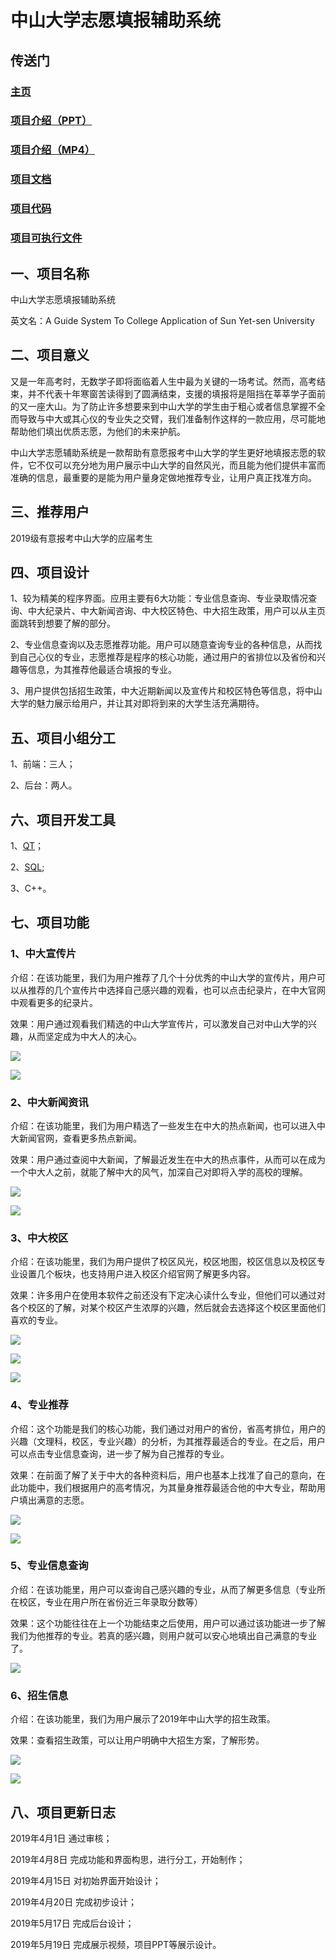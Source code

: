 # 中山大学志愿填报辅助系统

## 传送门

### [主页](https://zztokisakiy.github.io/project2/)

### [项目介绍（PPT）](https://github.com/zztokisakiy/project2/blob/master/%E4%B8%AD%E5%B1%B1%E5%A4%A7%E5%AD%A6%E5%BF%97%E6%84%BF%E8%BE%85%E5%8A%A9%E7%B3%BB%E7%BB%9F.pptx?raw=true)

### [项目介绍（MP4）](https://github.com/zztokisakiy/project2/blob/master/video.mp4?raw=true)

### [项目文档](https://github.com/zztokisakiy/project2/blob/master/%E9%A1%B9%E7%9B%AE%E6%96%87%E4%BB%B6.docx?raw=true)

### [项目代码](https://github.com/zztokisakiy/project2/blob/master/xiangmu.zip?raw=true)

### [项目可执行文件](https://github.com/zztokisakiy/project2/tree/master/%E9%A1%B9%E7%9B%AE%E6%89%93%E5%8C%85%E6%96%87%E4%BB%B6)
 
## 一、项目名称

   中山大学志愿填报辅助系统
  
   英文名：A Guide System To College Application of Sun Yet-sen University

## 二、项目意义
	
   又是一年高考时，无数学子即将面临着人生中最为关键的一场考试。然而，高考结束，并不代表十年寒窗苦读得到了圆满结束，支援的填报将是阻挡在莘莘学子面前的又一座大山。为了防止许多想要来到中山大学的学生由于粗心或者信息掌握不全而导致与中大或其心仪的专业失之交臂，我们准备制作这样的一款应用，尽可能地帮助他们填出优质志愿，为他们的未来护航。

   中山大学志愿辅助系统是一款帮助有意愿报考中山大学的学生更好地填报志愿的软件，它不仅可以充分地为用户展示中山大学的自然风光，而且能为他们提供丰富而准确的信息，最重要的是能为用户量身定做地推荐专业，让用户真正找准方向。

## 三、推荐用户

   2019级有意报考中山大学的应届考生
   
## 四、项目设计

1、较为精美的程序界面。应用主要有6大功能：专业信息查询、专业录取情况查询、中大纪录片、中大新闻咨询、中大校区特色、中大招生政策，用户可以从主页面跳转到想要了解的部分。

2、专业信息查询以及志愿推荐功能。用户可以随意查询专业的各种信息，从而找到自己心仪的专业，志愿推荐是程序的核心功能，通过用户的省排位以及省份和兴趣等信息，为其推荐他最适合填报的专业。

3、用户提供包括招生政策，中大近期新闻以及宣传片和校区特色等信息，将中山大学的魅力展示给用户，并让其对即将到来的大学生活充满期待。

## 五、项目小组分工

  1、前端：三人；

  2、后台：两人。

## 六、项目开发工具

  1、[QT](https://www.qt.io/)；

  2、[SQL](https://www.microsoft.com/zh-cn/sql-server/sql-server-downloads);
	
  3、C++。

## 七、项目功能

### 1、中大宣传片
	
介绍：在该功能里，我们为用户推荐了几个十分优秀的中山大学的宣传片，用户可以从推荐的几个宣传片中选择自己感兴趣的观看，也可以点击纪录片，在中大官网中观看更多的纪录片。

效果：用户通过观看我们精选的中山大学宣传片，可以激发自己对中山大学的兴趣，从而坚定成为中大人的决心。

![](http://imgsrc.baidu.com/forum/pic/item/ba302bd3fd1f4134ba60ebdb2b1f95cad0c85eea.jpg)

![](http://imgsrc.baidu.com/forum/pic/item/2904455c1038534321d06e849d13b07eca808823.jpg)

### 2、中大新闻资讯
	
介绍：在该功能里，我们为用户精选了一些发生在中大的热点新闻，也可以进入中大新闻官网，查看更多热点新闻。
	
效果：用户通过查阅中大新闻，了解最近发生在中大的热点事件，从而可以在成为一个中大人之前，就能了解中大的风气，加深自己对即将入学的高校的理解。

![](http://imgsrc.baidu.com/forum/pic/item/b1405ec451da81cb6bb16d685c66d016082431ea.jpg)

![](http://imgsrc.baidu.com/forum/pic/item/d513f3cf3bc79f3dc2b60a95b4a1cd11738b29ea.jpg)

### 3、中大校区
	
介绍：在该功能里，我们为用户提供了校区风光，校区地图，校区信息以及校区专业设置几个板块，也支持用户进入校区介绍官网了解更多内容。
	
效果：许多用户在使用本软件之前还没有下定决心读什么专业，但他们可以通过对各个校区的了解，对某个校区产生浓厚的兴趣，然后就会去选择这个校区里面他们喜欢的专业。

![](http://imgsrc.baidu.com/forum/pic/item/557a8a23dd54564e8e060a9cbdde9c82d0584fe6.jpg) 

![](http://imgsrc.baidu.com/forum/pic/item/b8ecfe1ed21b0ef4568b76fbd3c451da80cb3ee6.jpg)

![](http://imgsrc.baidu.com/forum/pic/item/bda504d6277f9e2f97fef3ad1130e924b999f37f.jpg)
	
### 4、专业推荐
	
介绍：这个功能是我们的核心功能，我们通过对用户的省份，省高考排位，用户的兴趣（文理科，校区，专业兴趣）的分析，为其推荐最适合的专业。在之后，用户可以点击专业信息查询，进一步了解为自己推荐的专业。
	
效果：在前面了解了关于中大的各种资料后，用户也基本上找准了自己的意向，在此功能中，我们根据用户的高考情况，为其量身推荐最适合他的中大专业，帮助用户填出满意的志愿。

![](http://imgsrc.baidu.com/forum/pic/item/a010323533fa828b8e197446f31f4134970a5a0f.jpg)

![](http://imgsrc.baidu.com/forum/pic/item/26a96a50352ac65cc80c8fd6f5f2b21193138a3d.jpg)

### 5、专业信息查询
	
介绍：在该功能里，用户可以查询自己感兴趣的专业，从而了解更多信息（专业所在校区，专业在用户所在省份近三年录取分数等）
	
效果：这个功能往往在上一个功能结束之后使用，用户可以通过该功能进一步了解我们为他推荐的专业。若真的感兴趣，则用户就可以安心地填出自己满意的专业了。

![](http://imgsrc.baidu.com/forum/pic/item/150d5e54564e9258cc57684b9282d158cdbf4ee6.jpg)

### 6、招生信息
	
介绍：在该功能里，我们为用户展示了2019年中山大学的招生政策。
	
效果：查看招生政策，可以让用户明确中大招生方案，了解形势。

![](http://imgsrc.baidu.com/forum/pic/item/d2351e16fdfaaf51fab46f1a825494eef11f7aea.jpg)

![](http://imgsrc.baidu.com/forum/pic/item/25f535fd5266d0165199728d992bd40734fa3545.jpg)

## 八、项目更新日志

  2019年4月1日 通过审核；

  2019年4月8日 完成功能和界面构思，进行分工，开始制作；

  2019年4月15日 对初始界面开始设计；
  
  2019年4月20日 完成初步设计；
  
  2019年5月17日 完成后台设计；
  
  2019年5月19日 完成展示视频，项目PPT等展示设计。
